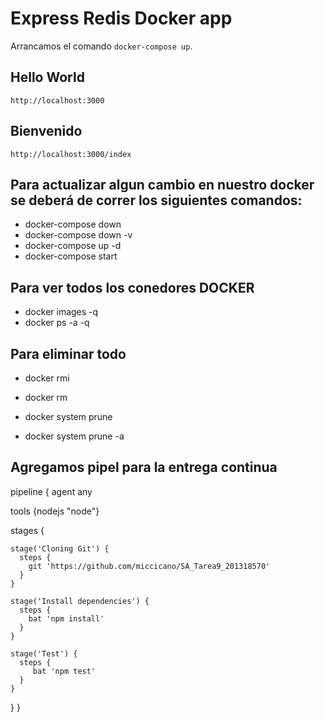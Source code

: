 # Express Redis Docker app

Arrancamos el comando `docker-compose up`.

## Hello World
    http://localhost:3000


## Bienvenido
    http://localhost:3000/index


## Para actualizar algun cambio en nuestro docker se deberá de correr los siguientes comandos:

* docker-compose down
* docker-compose down -v
* docker-compose up -d
* docker-compose start

## Para ver todos los conedores DOCKER

* docker images -q
* docker ps -a -q

## Para eliminar todo 
* docker rmi
* docker rm

* docker system prune
* docker system prune -a


## Agregamos pipel para la entrega continua

pipeline {
  agent any
    
  tools {nodejs "node"}
    
  stages {
        
    stage('Cloning Git') {
      steps {
        git 'https://github.com/miccicano/SA_Tarea9_201318570'
      }
    }
        
    stage('Install dependencies') {
      steps {
        bat 'npm install'
      }
    }
     
    stage('Test') {
      steps {
         bat 'npm test'
      }
    }      
  }
}
